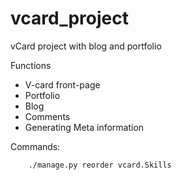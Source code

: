 # vcard_project
vCard project with blog and portfolio

Functions
 - V-card front-page
 - Portfolio
 - Blog
 - Comments
 - Generating Meta information


Commands:

```bash
    ./manage.py reorder vcard.Skills
```